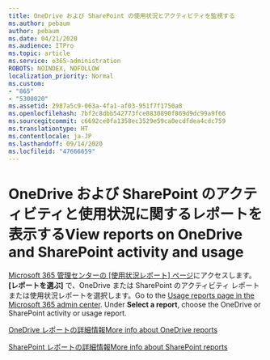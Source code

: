 ```yaml
---
title: OneDrive および SharePoint の使用状況とアクティビティを監視する
ms.author: pebaum
author: pebaum
ms.date: 04/21/2020
ms.audience: ITPro
ms.topic: article
ms.service: o365-administration
ROBOTS: NOINDEX, NOFOLLOW
localization_priority: Normal
ms.custom:
- "865"
- "5300020"
ms.assetid: 2987a5c9-063a-4fa1-af03-951f7f1750a8
ms.openlocfilehash: 7bf2c8dbb542773fce8830890f869d9dc99a9f66
ms.sourcegitcommit: c6692ce0fa1358ec3529e59ca0ecdfdea4cdc759
ms.translationtype: HT
ms.contentlocale: ja-JP
ms.lasthandoff: 09/14/2020
ms.locfileid: "47666659"
---
```

# <a name="view-reports-on-onedrive-and-sharepoint-activity-and-usage"></a><span data-ttu-id="0bc93-102">OneDrive および SharePoint のアクティビティと使用状況に関するレポートを表示する</span><span class="sxs-lookup"><span data-stu-id="0bc93-102">View reports on OneDrive and SharePoint activity and usage</span></span>

<span data-ttu-id="0bc93-p101">[Microsoft 365 管理センターの [使用状況レポート] ページ](https://admin.microsoft.com/AdminPortal/Home)にアクセスします。**[レポートを選ぶ]** で、OneDrive または SharePoint のアクティビティ レポートまたは使用状況レポートを選択します。</span><span class="sxs-lookup"><span data-stu-id="0bc93-p101">Go to the [Usage reports page in the Microsoft 365 admin center](https://admin.microsoft.com/AdminPortal/Home). Under **Select a report**, choose the OneDrive or SharePoint activity or usage report.</span></span>
  
[<span data-ttu-id="0bc93-105">OneDrive レポートの詳細情報</span><span class="sxs-lookup"><span data-stu-id="0bc93-105">More info about OneDrive reports</span></span>](https://go.microsoft.com/fwlink/?linkid=875239)
  
[<span data-ttu-id="0bc93-106">SharePoint レポートの詳細情報</span><span class="sxs-lookup"><span data-stu-id="0bc93-106">More info about SharePoint reports</span></span>](https://go.microsoft.com/fwlink/?linkid=875240)
  